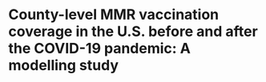 # County-level MMR vaccination coverage in the U.S. before and after the COVID-19 pandemic: A modelling study

